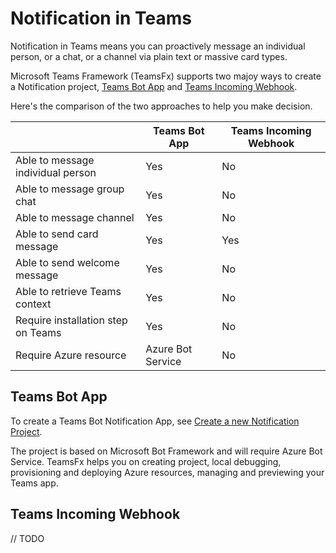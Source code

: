 # Notification in Teams

Notification in Teams means you can proactively message an individual person, or a chat, or a channel via plain text or massive card types.

Microsoft Teams Framework (TeamsFx) supports two majoy ways to create a Notification project, [Teams Bot App](#teams-bot-app) and [Teams Incoming Webhook](#teams-incoming-webhook).

Here's the comparison of the two approaches to help you make decision.

| | **Teams Bot App** | **Teams Incoming Webhook** |
| - | - | - |
| Able to message individual person | Yes | No |
| Able to message group chat | Yes | No |
| Able to message channel | Yes | No |
| Able to send card message | Yes | Yes |
| Able to send welcome message | Yes | No |
| Able to retrieve Teams context | Yes | No |
| Require installation step on Teams | Yes | No |
| Require Azure resource | Azure Bot Service | No |

## Teams Bot App

To create a Teams Bot Notification App, see [Create a new Notification Project](%5BDocument%5D-Notification-(Preview-feature)#create-a-new-notification-project).

The project is based on Microsoft Bot Framework and will require Azure Bot Service. TeamsFx helps you on creating project, local debugging, provisioning and deploying Azure resources, managing and previewing your Teams app.

## Teams Incoming Webhook
// TODO